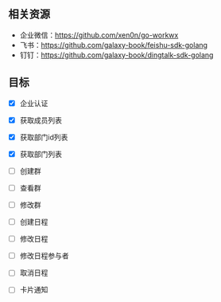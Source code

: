 ## 相关资源
 - 企业微信：https://github.com/xen0n/go-workwx
 - 飞书：https://github.com/galaxy-book/feishu-sdk-golang
 - 钉钉：https://github.com/galaxy-book/dingtalk-sdk-golang

## 目标
 - [x] 企业认证
 - [x] 获取成员列表
 - [x] 获取部门id列表
 - [x] 获取部门列表
 - [ ] 创建群
 - [ ] 查看群
 - [ ] 修改群
 - [ ] 创建日程
 - [ ] 修改日程
 - [ ] 修改日程参与者
 - [ ] 取消日程
 - [ ] 卡片通知
 